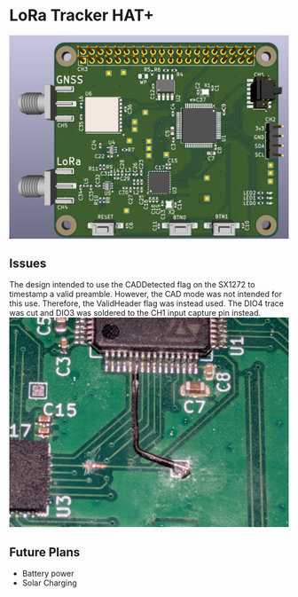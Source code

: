 # LoRa Tracker HAT+
![pcbv1.0mod](images/3d_model.png)

## Issues
The design intended to use the CADDetected flag on the SX1272 to timestamp
a valid preamble. However, the CAD mode was not intended for this use. Therefore, 
the ValidHeader flag was instead used. The DIO4 trace was cut and DIO3 was 
soldered to the CH1 input capture pin instead.
![pcbv1.0mod](images/pcb_v1_0_mod.jpg)

## Future Plans
- Battery power
- Solar Charging
